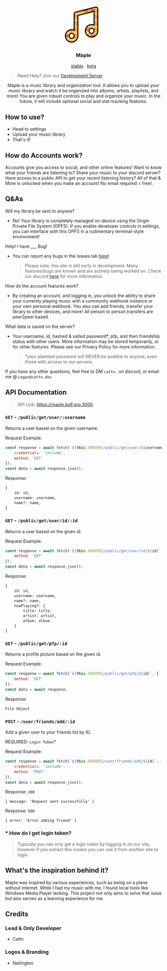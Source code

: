 <p align="center">
    <img src="https://raw.githubusercontent.com/Cattn/Maple/d3edeef4f7bce80170f58220a677d1fecc7c40f2/resources/maple_main_icon.png" width="128" alt="Maple Icon"/>
</p>

<h3 align="center">
    <strong>Maple</strong>
</h3>

<p align="center">
    <a href="https://maple.kolf.pro/" target="_blank">stable</a> · <a href="https://beta.cattn.dev/" target="_blank">beta</a>
</p>

> Need Help? Join our [Development Server](https://discord.gg/Wxrp73HVj4)

<p align="center">
    Maple is a music library and organization tool. It allows you to upload your music library and watch it be organized into albums, artists, playlists, and more! You are given robust controls to play and organize your music. In the future, it will include optional social and stat-tracking features.
</p>

## How to use?

- Head to settings
- Upload your music library
- That's it!

## How do Accounts work?

Accounts give you access to social, and other online features! Want to know what your friends are listening to? Share your music to your discord server? Have access to a public API to get your recent listening history? All of that & More is unlocked when you make an account! No email required + free!.

## Q&As

Will my library be sent to anyone?

- No! Your library is completely managed on-device using the Origin Private File System (OPFS). If you enable developer controls in settings, you can interface with this OPFS in a rudimentary terminal-style environment!

Help! I have \_\_\_ Bug!

- You can report any bugs in the Issues tab [here](https://github.com/Maple-Development/Maple/issues)!
  > Please note, this site is still early in development. Many features/bugs are known and are actively being worked on. Check our discord [here](https://discord.gg/Wxrp73HVj4) for more information.

How do the account features work?

- By creating an account, and logging in, you unlock the ability to share your currently playing music with a community webhook instance or your own personal webhook. You also can add friends, transfer your library to other devices, and more! All person to person transfers are peer2peer based.

What data is saved on the server?

- Your username, id, hashed & salted password\*, pfp, and then friendship status with other users. More information may be stored temporarily, or for other features. Please see our Privacy Policy for more information.
  > \*your plaintext password will NEVER be avalible to anyone, even those with access to our servers.

If you have any other questions, feel free to DM `cattn.` on discord, or email me @ `Logan@cattn.dev`

## API Documentation

> API Link: https://maple.kolf.pro:3000

### ``GET`` - ``/public/get/user/:username``
Returns a user based on the given username.

Request Example:
```js
const response = await fetch(`${this.SERVER}/public/get/user/${username}`, {
    credentials: 'include',
    method: 'GET'
});
const data = await response.json();
```

Response:
```
{
    id: id,
    username: username,
    name?: name,
}
```

### ``GET`` - ``/public/get/user/id/:id``
Returns a user based on the given id.

Request Example:
```js
const response = await fetch(`${this.SERVER}/public/get/user/id/${id}`, {
    method: 'GET'
});
const data = await response.json();
```

Response:
```
{
    id: id,
    username: username,
    name?: name,
    nowPlaying?: {
        title: title,
        artist: artist,
        album: album
    }
}
```

### ``GET`` - ``/public/get/pfp/:id``
Returns a profile picture based on the given id.

Request Example:
```js
const response = await fetch(`${this.SERVER}/public/get/pfp/${id}`, {
    method: 'GET'
});
const data = await response;
```

Response:
```
File Object
```

### ``POST`` - ``/user/friends/add/:id``
Add a given user to your friends list by ID.

REQUIRED: ``Login Token``*

Request Example:
```js
const response = await fetch(`${this.SERVER}/user/friends/add/${id}`, {
    credentials: 'include',
    method: 'POST'
});
const data = await response.json();
```

Response: ``200``
```
{ message: 'Request sent successfully' }
```

Response: ``500``
```
{ error: 'Error adding friend' }
```

### * How do I get login token?
> Typically you can only get a login token by logging in on our site, however if you extract this cookie you can use it from another site to login.
## What's the inspiration behind it?

Maple was inspired by various experiences, such as being on a plane without internet. While I had my music with me, I found local tools like Windows Media Player lacking. This project not only aims to solve that issue but also serves as a learning experience for me.

## Credits

### Lead & Only Developer

- Cattn

### Logos & Branding

- Nailington
